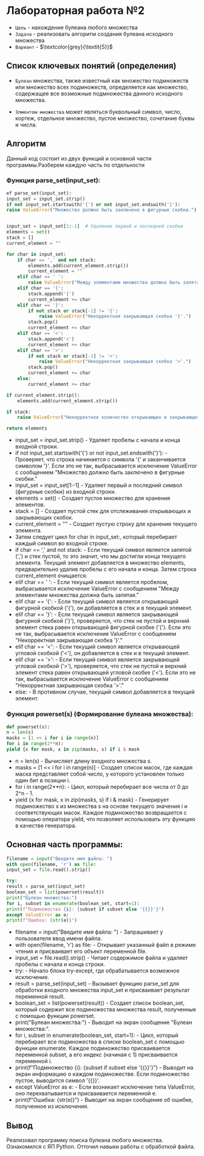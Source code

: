 # Лабораторная работа №2
- `Цель` - нахождение булеана любого множества
- `Задача` - реализовать алгоритм создания булеана исходного множества
- `Вариант` - $\textcolor{grey}{\textit{5}}$
## Список ключевых понятий (определения)
- `Булеан` множества, также известный как множество подмножеств или множество всех подмножеств, определяется как множество, содержащее все возможные подмножества данного исходного множества.

- `Элментом множества` может являться буквольный символ, число, кортеж, отдельное множество, пустое множество, сочетание буквы и числа.
## Алгоритм 
Данный код состоит из двух функций и основной части программы.Разберем каждую часть по отдельности
### Функция parse_set(input_set):
```python
ef parse_set(input_set):
input_set = input_set.strip()
if not input_set.startswith('{') or not input_set.endswith('}'):
raise ValueError("Множество должно быть заключено в фигурные скобки.")


input_set = input_set[1:-1]  # Удаление первой и последней скобки
elements = set()
stack = []
current_element = ""

for char in input_set:
    if char == ',' and not stack:
        elements.add(current_element.strip())
        current_element = ""
    elif char == ' ':
        raise ValueError("Между элементами множества должна быть запятая.")
    elif char == '{':
        stack.append('{')
        current_element += char
    elif char == '}':
        if not stack or stack[-1] != '{':
            raise ValueError("Некорректная закрывающая скобка '}'.")
        stack.pop()
        current_element += char
    elif char == '<':
        stack.append('<')
        current_element += char
    elif char == '>':
        if not stack or stack[-1] != '<':
            raise ValueError("Некорректная закрывающая скобка '>'.")
        stack.pop()
        current_element += char
    else:
        current_element += char

if current_element.strip():
    elements.add(current_element.strip())

if stack:
    raise ValueError("Некорректное количество открывающих и закрывающих скобок.")

return elements
```
- input_set = input_set.strip() - Удаляет пробелы с начала и конца входной строки.
- if not input_set.startswith('{') or not input_set.endswith('}'): - Проверяет, что строка начинается с символа '{' и заканчивается символом '}'. Если это не так, выбрасывается исключение ValueError с сообщением "Множество должно быть заключено в фигурные скобки."
- input_set = input_set[1:-1] - Удаляет первый и последний символ (фигурные скобки) из входной строки.
- elements = set() - Создает пустое множество для хранения элементов.
- stack = [] - Создает пустой стек для отслеживания открывающих и закрывающих скобок.
- current_element = "" - Создает пустую строку для хранения текущего элемента. 
- Затем следует цикл for char in input_set:, который перебирает каждый символ во входной строке.
- if char == ',' and not stack: - Если текущий символ является запятой (',') и стек пустой, то это значит, что мы достигли конца текущего элемента. Текущий элемент добавляется в множество elements, предварительно удалив пробелы с его начала и конца. Затем строка current_element очищается.
- elif char == ' ': - Если текущий символ является пробелом, выбрасывается исключение ValueError с сообщением "Между элементами множества должна быть запятая."
- elif char == '{': - Если текущий символ является открывающей фигурной скобкой ('{'), он добавляется в стек и в текущий элемент.
- elif char == '}': - Если текущий символ является закрывающей фигурной скобкой ('}'), проверяется, что стек не пустой и верхний элемент стека равен открывающей фигурной скобке ('{'). Если это не так, выбрасывается исключение ValueError с сообщением "Некорректная закрывающая скобка '}'."
- elif char == '<': - Если текущий символ является открывающей угловой скобкой ('<'), он добавляется в стек и в текущий элемент.
- elif char == '>': - Если текущий символ является закрывающей угловой скобкой ('>'), проверяется, что стек не пустой и верхний элемент стека равен открывающей угловой скобке ('<'). Если это не так, выбрасывается исключение ValueError с сообщением "Некорректная закрывающая скобка '>'."
- else: - В противном случае, текущий символ добавляется в текущий элемент.
### Функция powerset(s) (Формирование булеана множества):
```python
def powerset(s):
n = len(s)
masks = [1 << i for i in range(n)]
for i in range(2**n):
yield {x for mask, x in zip(masks, s) if i & mask
```
- n = len(s) - Вычисляет длину входного множества s.
- masks = [1 << i for i in range(n)] - Создает список масок, где каждая маска представляет собой число, у которого установлен только один бит в позиции i.
- for i in range(2**n): - Цикл, который перебирает все числа от 0 до 2^n - 1.
- yield {x for mask, x in zip(masks, s) if i & mask} - Генерирует подмножество x из множества s на основе текущего значения i и соответствующих масок. Каждое подмножество возвращается с помощью оператора yield, что позволяет использовать эту функцию в качестве генератора.
## Основная часть программы:
```python
filename = input("Введите имя файла: ")
with open(filename, 'r') as file:
input_set = file.read().strip()

try:
result = parse_set(input_set)
boolean_set = list(powerset(result))
print("Булеан множества:")
for i, subset in enumerate(boolean_set, start=1):
print(f"Подмножество {i}: {subset if subset else '{{}}'}")
except ValueError as e:
print(f"Ошибка: {str(e)}")
```
- filename = input("Введите имя файла: ") - Запрашивает у пользователя ввод имени файла.
- with open(filename, 'r') as file: - Открывает указанный файл в режиме чтения и присваивает его объект переменной file.
- input_set = file.read().strip() - Читает содержимое файла и удаляет пробелы с начала и конца строки.
- try: - Начало блока try-except, где обрабатывается возможное исключение.
- result = parse_set(input_set) - Вызывает функцию parse_set для обработки входного множества input_set и присваивает результат переменной result.
- boolean_set = list(powerset(result)) - Создает список boolean_set, который содержит все подмножества множества result, полученные с помощью функции powerset.
- print("Булеан множества:") - Выводит на экран сообщение "Булеан множества:".
- for i, subset in enumerate(boolean_set, start=1): - Цикл, который перебирает все подмножества в списке boolean_set с помощью функции enumerate. Каждое подмножество присваивается переменной subset, а его индекс (начиная с 1) присваивается переменной i.
- print(f"Подмножество {i}: {subset if subset else '{{}}'}") - Выводит на экран информацию о каждом подмножестве. Если подмножество пустое, выводится символ '{{}}'.
- except ValueError as e: - Если возникает исключение типа ValueError, оно перехватывается и присваивается переменной e.
- print(f"Ошибка: {str(e)}") - Выводит на экран сообщение об ошибке, полученное из исключения.
## Вывод 
Реализовал программу поиска булеана любого множества. Ознакомился с ЯП Python. Отточил навыки работы с обработкой файла.
